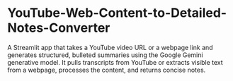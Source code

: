 # YouTube-Web-Content-to-Detailed-Notes-Converter
A Streamlit app that takes a YouTube video URL or a webpage link and generates structured, bulleted summaries using the Google Gemini generative model. It pulls transcripts from YouTube or extracts visible text from a webpage, processes the content, and returns concise notes.
